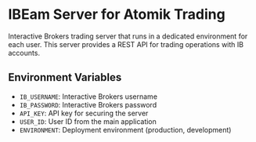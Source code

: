 # IBEam Server for Atomik Trading

Interactive Brokers trading server that runs in a dedicated environment for each user.
This server provides a REST API for trading operations with IB accounts.

## Environment Variables
- `IB_USERNAME`: Interactive Brokers username
- `IB_PASSWORD`: Interactive Brokers password
- `API_KEY`: API key for securing the server
- `USER_ID`: User ID from the main application
- `ENVIRONMENT`: Deployment environment (production, development)